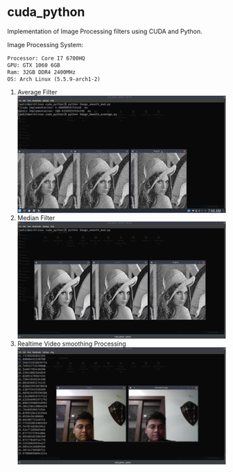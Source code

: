 # cuda_python
Implementation of Image Processing filters using CUDA and Python.

Image Processing System:

    Processor: Core I7 6700HQ
    GPU: GTX 1060 6GB
    Ram: 32GB DDR4 2400MHz
    OS: Arch Linux (5.5.9-arch1-2)

1. Average Filter
![AverageFilter](https://raw.githubusercontent.com/mahir1010/cuda_python/SCRSHOTS/SCRSHOTS/Average%20Filter.png)
2. Median Filter
![Median Filter](https://raw.githubusercontent.com/mahir1010/cuda_python/SCRSHOTS/SCRSHOTS/Median%20Filter.png)
3. Realtime Video smoothing Processing
![video Processing](https://raw.githubusercontent.com/mahir1010/cuda_python/SCRSHOTS/SCRSHOTS/RealTime%20Smoothing%20Filter.png)
